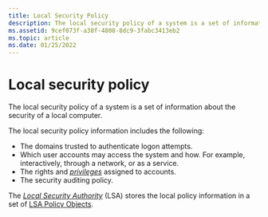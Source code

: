 ```yaml
---
title: Local Security Policy
description: The local security policy of a system is a set of information about the security of a local computer.
ms.assetid: 9cef073f-a38f-4808-8dc9-3fabc3413eb2
ms.topic: article
ms.date: 01/25/2022
---
```


# Local security policy

The local security policy of a system is a set of information about the security of a local computer.

The local security policy information includes the following:

* The domains trusted to authenticate logon attempts.
* Which user accounts may access the system and how. For example, interactively, through a network, or as a service.
* The rights and [*privileges*](/windows/desktop/SecGloss/p-gly) assigned to accounts.
* The security auditing policy.

The [*Local Security Authority*](/windows/desktop/SecGloss/l-gly) (LSA) stores the local policy information in a set of [LSA Policy Objects](lsa-policy-objects.md).
